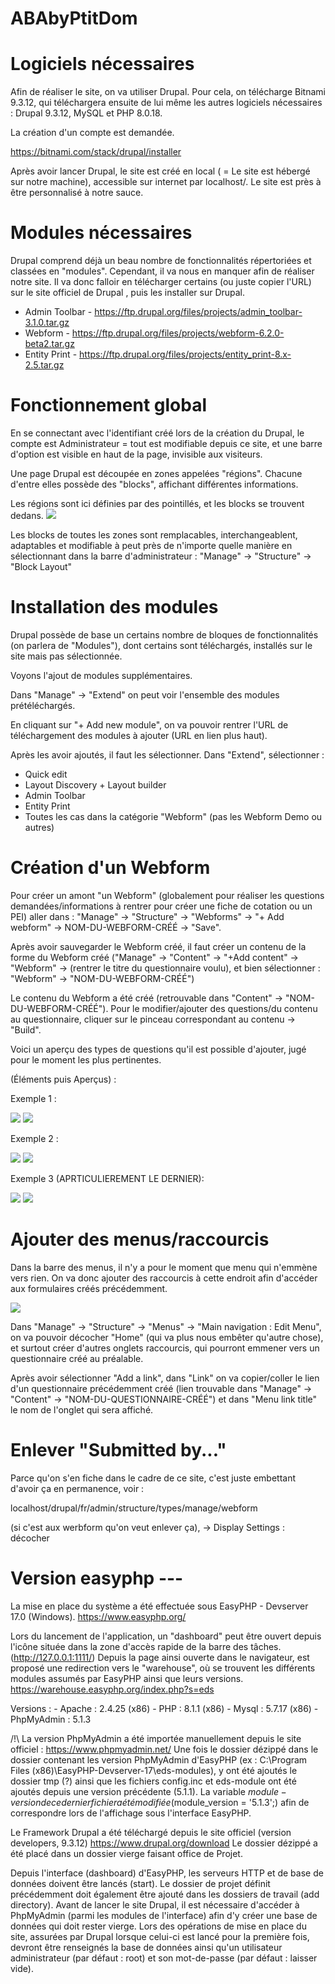 # ABAbyPtitDom 
# Logiciels nécessaires
Afin de réaliser le site, on va utiliser Drupal. Pour cela, on télécharge Bitnami 9.3.12, qui téléchargera ensuite de lui même les autres logiciels nécessaires : Drupal 9.3.12, MySQL et PHP 8.0.18.

La création d'un compte est demandée.

https://bitnami.com/stack/drupal/installer

Après avoir lancer Drupal, le site est créé en local ( = Le site est hébergé sur notre machine), accessible sur internet par localhost/.
Le site est près à être personnalisé à notre sauce.

# Modules nécessaires
Drupal comprend déjà un beau nombre de fonctionnalités répertoriées et classées en "modules". Cependant, il va nous en manquer afin de réaliser notre site. Il va donc falloir en télécharger certains (ou juste copier l'URL) sur le site officiel de Drupal , puis les installer sur Drupal.

- Admin Toolbar - https://ftp.drupal.org/files/projects/admin_toolbar-3.1.0.tar.gz
- Webform - https://ftp.drupal.org/files/projects/webform-6.2.0-beta2.tar.gz
- Entity Print - https://ftp.drupal.org/files/projects/entity_print-8.x-2.5.tar.gz

# Fonctionnement global
En se connectant avec l'identifiant créé lors de la création du Drupal, le compte est Administrateur = tout est modifiable depuis ce site, et une barre d'option est visible en haut de la page, invisible aux visiteurs.

Une page Drupal est découpée en zones appelées "régions". Chacune d'entre elles possède des "blocks", affichant différentes informations.

Les régions sont ici définies par des pointillés, et les blocks se trouvent dedans.
![](Images%20README/1.PNG)

Les blocks de toutes les zones sont remplacables, interchangeablent, adaptables et modifiable à peut près de n'importe quelle manière en sélectionnant dans la barre d'administrateur : "Manage" -> "Structure" -> "Block Layout"

# Installation des modules

Drupal possède de base un certains nombre de bloques de fonctionnalités (on parlera de "Modules"), dont certains sont téléchargés, installés sur le site mais pas sélectionnée.

Voyons l'ajout de modules supplémentaires.

Dans "Manage" -> "Extend" on peut voir l'ensemble des modules prétéléchargés.

En cliquant sur "+ Add new module", on va pouvoir rentrer l'URL de téléchargement des modules à ajouter (URL en lien plus haut).

Après les avoir ajoutés, il faut les sélectionner. Dans "Extend", sélectionner :
- Quick edit
- Layout Discovery + Layout builder
- Admin Toolbar
- Entity Print
- Toutes les cas dans la catégorie "Webform" (pas les Webform Demo ou autres)

# Création d'un Webform

Pour créer un amont "un Webform" (globalement pour réaliser les questions demandées/informations à rentrer pour créer une fiche de cotation ou un PEI) aller dans : "Manage" -> "Structure" -> "Webforms" -> "+ Add webform" -> NOM-DU-WEBFORM-CRÉÉ -> "Save".

Après avoir sauvegarder le Webform créé, il faut créer un contenu de la forme du Webform créé ("Manage" -> "Content" -> "+Add content" -> "Webform" -> (rentrer le titre du questionnaire voulu), et bien sélectionner : "Webform" -> "NOM-DU-WEBFORM-CRÉÉ")

Le contenu du Webform a été créé (retrouvable dans "Content" -> "NOM-DU-WEBFORM-CRÉÉ"). Pour le modifier/ajouter des questions/du contenu au questionnaire, cliquer sur le pinceau correspondant au contenu -> "Build".

Voici un aperçu des types de questions qu'il est possible d'ajouter, jugé pour le moment les plus pertinentes.

(Éléments puis Aperçus) :

Exemple 1 :

![](Images%20README/2.PNG)
![](Images%20README/3.PNG)

Exemple 2 :

![](Images%20README/4.PNG)
![](Images%20README/5.PNG)

Exemple 3 (APRTICULIEREMENT LE DERNIER):

![](Images%20README/6.PNG)
![](Images%20README/7.PNG)

# Ajouter des menus/raccourcis

Dans la barre des menus, il n'y a pour le moment que menu qui n'emmène vers rien. On va donc ajouter des raccourcis à cette endroit afin d'accéder aux formulaires créés précédemment.

![](Images%20README/8.PNG)

Dans "Manage" -> "Structure" -> "Menus" -> "Main navigation : Edit Menu", on va pouvoir décocher "Home" (qui va plus nous embêter qu'autre chose), et surtout créer d'autres onglets raccourcis, qui pourront emmener vers un questionnaire créé au préalable.

Après avoir sélectionner "Add a link", dans "Link" on va copier/coller le lien d'un questionnaire précédemment créé (lien trouvable dans "Manage" -> "Content" -> "NOM-DU-QUESTIONNAIRE-CRÉÉ") et dans "Menu link title" le nom de l'onglet qui sera affiché.

# Enlever "Submitted by..."

Parce qu'on s'en fiche dans le cadre de ce site, c'est juste embettant d'avoir ça en permanence,
voir : 

localhost/drupal/fr/admin/structure/types/manage/webform 

(si c'est aux werbform qu'on veut enlever ça), -> Display Settings : décocher

# Version easyphp ---

La mise en place du système a été effectuée sous EasyPHP - Devserver 17.0 (Windows).
https://www.easyphp.org/

Lors du lancement de l'application, un "dashboard" peut être ouvert depuis l'icône située dans la zone d'accès rapide de la barre des tâches. (http://127.0.0.1:1111/)
Depuis la page ainsi ouverte dans le navigateur, est proposé une redirection vers le "warehouse", où se trouvent les différents modules assumés par EasyPHP ainsi que leurs versions.
https://warehouse.easyphp.org/index.php?s=eds

Versions :
    - Apache : 2.4.25 (x86)
    - PHP : 8.1.1 (x86)
    - Mysql : 5.7.17 (x86)
    - PhpMyAdmin : 5.1.3

/!\ La version PhpMyAdmin a été importée manuellement depuis le site officiel :
https://www.phpmyadmin.net/
Une fois le dossier dézippé dans le dossier contenant les version PhpMyAdmin d'EasyPHP (ex : C:\Program Files (x86)\EasyPHP-Devserver-17\eds-modules), y ont été ajoutés le dossier tmp (?) ainsi que les fichiers config.inc et eds-module ont été ajoutés depuis une version précédente (5.1.1). La variable $module-version de ce dernier fichier a été modifiée ($module_version = '5.1.3';) afin de correspondre lors de l'affichage sous l'interface EasyPHP.

Le Framework Drupal a été téléchargé depuis le site officiel (version developers, 9.3.12)
https://www.drupal.org/download
Le dossier dézippé a été placé dans un dossier vierge faisant office de Projet.

Depuis l'interface (dashboard) d'EasyPHP, les serveurs HTTP et de base de données doivent être lancés (start). Le dossier de projet définit précédemment doit également être ajouté dans les dossiers de travail (add directory).
Avant de lancer le site Drupal, il est nécessaire d'accéder à PhpMyAdmin (parmi les modules de l'interface) afin d'y créer une base de données qui doit rester vierge.
Lors des opérations de mise en place du site, assurées par Drupal lorsque celui-ci est lancé pour la première fois, devront être renseignés la base de données ainsi qu'un utilisateur administrateur (par défaut : root) et son mot-de-passe (par défaut : laisser vide).